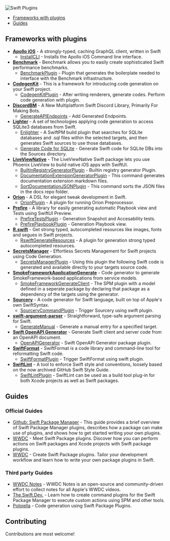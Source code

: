 ![Swift Plugins](https://i.postimg.cc/zX00Tfsn/Frame-2455.jpg)

- [Frameworks with plugins](#frameworks-with-plugins)
- [Guides](#guides)

## Frameworks with plugins

* [**Apollo iOS**](https://github.com/apollographql/apollo-ios) - A strongly-typed, caching GraphQL client, written in Swift
  * [InstallCLI](https://github.com/apollographql/apollo-ios) - Installs the Apollo iOS Command line interface. 
* [**Benchmark**](https://github.com/ordo-one/package-benchmark) - Benchmark allows you to easily create sophisticated Swift performance benchmarks.
  * [BenchmarkPlugin](https://github.com/ordo-one/package-benchmark) - Plugin that generates the boilerplate needed to interface with the Benchmark infrastructure.
* [**CodegenKit**](https://github.com/omochi/CodegenKit) - This is a framework for introducing code generation on your Swift project.
  * [CodegenKitPlugin](https://github.com/omochi/CodegenKit) - After writing renderers, generate codes. Perform code generation with plugin.
* [**DiscordBM**](https://github.com/DiscordBM/DiscordBM) - A New Multiplatform Swift Discord Library, Primarily For Making Bots.
  * [GenerateAPIEndpoints](https://github.com/DiscordBM/DiscordBM) - Add Generated Endpoints.
* [**Lighter**](https://github.com/Lighter-swift/Lighter) - A set of technologies applying code generation to access SQLite3 databases from Swift.
  * [Enlighter](https://github.com/Lighter-swift/Lighter) - A SwiftPM build plugin that searches for SQLite databases and .sql files within the selected targets, and then generates Swift sources to use those databases.
  * [Generate Code for SQLite](https://github.com/Lighter-swift/Lighter) - Generate Swift code for SQLite DBs into the Sources directory.
* [**LiveViewNative**](https://github.com/liveview-native/liveview-client-swiftui) - The LiveViewNative Swift package lets you use Phoenix LiveView to build native iOS apps with SwiftUI.
  * [BuiltinRegistryGeneratorPlugin](https://github.com/liveview-native/liveview-client-swiftui) - Builtin registry generator Plugin.
  * [DocumentationExtensionGeneratorPlugin](https://github.com/liveview-native/liveview-client-swiftui) - This command generates documentation extension markdown files.
  * [SortDocumentationJSONPlugin](https://github.com/liveview-native/liveview-client-swiftui) - This command sorts the JSON files in the docs repo folder.
* [**Orion**](https://github.com/theos/orion) - A DSL for elegant tweak development in Swift.
  * [OrionPlugin](https://github.com/theos/orion) - A plugin for running Orion Preprocessor.
* [**Prefire**](https://github.com/BarredEwe/Prefire) - A library for easily generating automatic Playbook view and Tests using SwiftUI Preview.
  * [PrefireTestsPlugin](https://github.com/BarredEwe/Prefire#swift-package-plugin) - Generation Snapshot and Accesability tests.
  * [PrefirePlaybookPlugin](https://github.com/BarredEwe/Prefire#swift-package-plugin) - Generation Playbook view.
* [**R.swift**](https://github.com/mac-cain13/R.swift) - Get strong typed, autocompleted resources like images, fonts and segues in Swift projects.
  * [RswiftGenerateResources](https://github.com/mac-cain13/R.swift#packageswift-based-spm-project) - A plugin for generation strong typed autocompleted resources.
* [**SecretsManager**](https://github.com/vdka/SecretsManager) - Effortless Secrets Management for Swift projects using Code Generation.
  * [SecretsManagerPlugin](https://github.com/vdka/SecretsManager) - Using this plugin the following Swift code is generated and available directly to your targets source code.
* [**SmokeFrameworkApplicationGenerate**](https://github.com/amzn/smoke-framework-application-generate) - Code generator to generate SmokeFramework-based applications from service models.
  * [SmokeFrameworkGenerateClient](https://github.com/amzn/smoke-framework-application-generate) - The SPM plugin with a model defined in a seperate package by declaring that package as a dependency of the targets using the generator.
* [**Sourcery**](https://github.com/krzysztofzablocki/Sourcery) - A code generator for Swift language, built on top of Apple's own SwiftSyntax.
  * [SourceryCommandPlugin](https://github.com/krzysztofzablocki/Sourcery) - Trigger Sourcery using swift plugin.
* [**swift-argument-parser**](https://github.com/apple/swift-argument-parser) - Straightforward, type-safe argument parsing for Swift.
  * [GenerateManual](https://github.com/apple/swift-argument-parser) - Generate a manual entry for a specified target.
* [**Swift OpenAPI Generator**](https://github.com/apple/swift-openapi-generator) - Generate Swift client and server code from an OpenAPI document.
  * [OpenAPIGenerator](https://github.com/apple/swift-openapi-generator) - Swift OpenAPI Generator package plugin.
* [**SwiftFormat**](https://github.com/nicklockwood/SwiftFormat) - SwiftFormat is a code library and command-line tool for reformatting Swift code.
  *  [SwiftFormatPlugin](https://github.com/nicklockwood/SwiftFormat#swift-package-manager-plugin) - Trigger SwiftFormat using swift plugin.
* [**SwiftLint**](https://github.com/realm/SwiftLint) - A tool to enforce Swift style and conventions, loosely based on the now archived GitHub Swift Style Guide.
  * [SwiftLintPlugin](https://github.com/realm/SwiftLint#plug-in-support) - SwiftLint can be used as a build tool plug-in for both Xcode projects as well as Swift packages.

## Guides

### Official Guides

* [Github: Swift Package Manager](https://github.com/apple/swift-package-manager/blob/main/Documentation/Plugins.md#getting-started-with-plugins) - This guide provides a brief overview of Swift Package Manager plugins, describes how a package can make use of plugins, and shows how to get started writing your own plugins.
* [WWDC](https://developer.apple.com/videos/play/wwdc2022/110359) - Meet Swift Package plugins. Discover how you can perform actions on Swift packages and Xcode projects with Swift package plugins.
* [WWDC](https://developer.apple.com/videos/play/wwdc2022/110401) - Create Swift Package plugins. Tailor your development workflow and learn how to write your own package plugins in Swift.

### Third party Guides
* [WWDC Notes](https://www.wwdcnotes.com/notes/wwdc22/110359/) - WWDC Notes is an open-source and community-driven effort to collect notes for all Apple's WWDC videos.
* [The.Swift.Dev.](https://theswiftdev.com/beginners-guide-to-swift-package-manager-command-plugins/) - Learn how to create command plugins for the Swift Package Manager to execute custom actions using SPM and other tools.
* [Polpiella](https://www.polpiella.dev/code-generation-using-swift-package-plugins/) - Code generation using Swift Package Plugins.

## Contributing

Contributions are most welcome!
